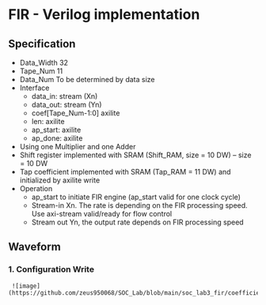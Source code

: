 # FIR - Verilog implementation
## Specification
* Data_Width 32
* Tape_Num 11
* Data_Num To be determined by data size
* Interface
  - data_in: stream (Xn)
  - data_out: stream (Yn)
  - coef[Tape_Num-1:0] axilite
  - len: axilite
  - ap_start: axilite
  - ap_done: axilite
* Using one Multiplier and one Adder
* Shift register implemented with SRAM (Shift_RAM, size = 10 DW) – size = 10 DW
* Tap coefficient implemented with SRAM (Tap_RAM = 11 DW) and initialized by axilite write
* Operation
  - ap_start to initiate FIR engine (ap_start valid for one clock cycle)
  - Stream-in Xn. The rate is depending on the FIR processing speed. Use axi-stream valid/ready for flow control
  - Stream out Yn, the output rate depends on FIR processing speed
## Waveform
### 1. Configuration Write
     ![image](https://github.com/zeus950068/SOC_Lab/blob/main/soc_lab3_fir/coefficient%20program.png)
